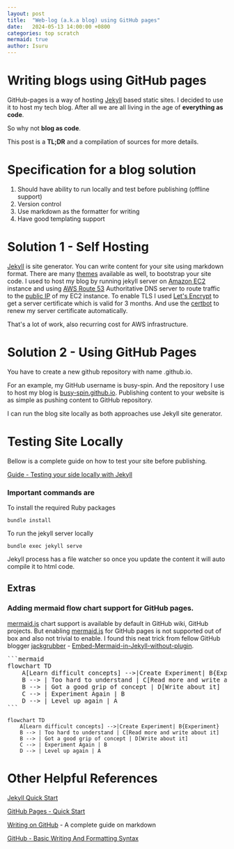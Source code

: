 ```yaml
---
layout: post
title:  "Web-log (a.k.a blog) using GitHub pages"
date:   2024-05-13 14:00:00 +0800
categories: top scratch
mermaid: true
author: Isuru
---
```


# Writing blogs using GitHub pages

GitHub-pages is a way of hosting [Jekyll](https://jekyllrb.com/) based static sites.
I decided to use it to host my tech blog. After all we are all living in the age of **everything as code**. 

So why not **blog as code**. 

This post is a **TL;DR** and a compilation of sources for more details.

# Specification for a blog solution

1. Should have ability to run locally and test before publishing (offline support)
2. Version control
2. Use markdown as the formatter for writing
3. Have good templating support

# Solution 1 - Self Hosting

[Jekyll](https://jekyllrb.com/) is site generator. You can write content for your site using markdown format. 
There are many [themes](https://jekyllrb.com/docs/themes/) available as well, to bootstrap your site code. 
I used to host my blog by running jekyll server on [Amazon EC2](https://aws.amazon.com/pm/ec2/) instance and using
[AWS Route 53](https://aws.amazon.com/route53/) Authoritative DNS server to route traffic to the [public IP](https://docs.aws.amazon.com/AWSEC2/latest/UserGuide/using-instance-addressing.html#concepts-public-addresses) of my EC2 instance. 
To enable TLS I used [Let's Encrypt](https://letsencrypt.org/) to get a server certificate which is valid for 3 months.
And use the [certbot](https://certbot.eff.org/) to renew my server certificate automatically. 

That's a lot of work, also recurring cost for AWS infrastructure.

# Solution 2 - Using GitHub Pages

You have to create a new github repository with name <your-github-account-id>.github.io. 

For an example, my GitHub username is busy-spin. And the repository I use to host my blog is [busy-spin.github.io](https://github.com/busy-spin/busy-spin.github.io).
Publishing content to your website is as simple as pushing content to GitHub repository.

I can run the blog site locally as both approaches use Jekyll site generator. 

# Testing Site Locally

Bellow is a complete guide on how to test your site before publishing.

[Guide - Testing your side locally with Jekyll](https://docs.github.com/en/pages/setting-up-a-github-pages-site-with-jekyll/testing-your-github-pages-site-locally-with-jekyll)

### Important commands are 

To install the required Ruby packages
```shell
bundle install
```

To run the jekyll server locally
```shell
bundle exec jekyll serve
```

Jekyll process has a file watcher so once you update the content it will auto compile it to html code. 


## Extras

### Adding mermaid flow chart support for GitHub pages.

[mermaid.js](https://mermaid.live/) chart support is available by default in GitHub wiki, GitHub projects. 
But enabling [mermaid.js](https://mermaid.live/) for GitHub pages is not supported out of box and also not trivial to enable. 
I found this neat trick from fellow GitHub blogger [jackgrubber](https://github.com/JackGruber/jackgruber.github.io) - [Embed-Mermaid-in-Jekyll-without-plugin](https://jackgruber.github.io/2021-05-09-Embed-Mermaid-in-Jekyll-without-plugin/).

<pre>
```mermaid
flowchart TD
    A[Learn difficult concepts] -->|Create Experiment| B{Experiment}
    B --> | Too hard to understand | C[Read more and write about it]
    B --> | Got a good grip of concept | D[Write about it]
    C --> | Experiment Again | B
    D --> | Level up again | A
```  
</pre> 

```mermaid
flowchart TD
    A[Learn difficult concepts] -->|Create Experiment| B{Experiment}
    B --> | Too hard to understand | C[Read more and write about it]
    B --> | Got a good grip of concept | D[Write about it]
    C --> | Experiment Again | B
    D --> | Level up again | A
```  


# Other Helpful References

[Jekyll Quick Start](https://jekyllrb.com/docs/)

[GitHub Pages - Quick Start](https://docs.github.com/en/pages/quickstart)

[Writing on GitHub](https://docs.github.com/en/get-started/writing-on-github) - A complete guide on markdown

[GitHub - Basic Writing And Formatting Syntax](https://docs.github.com/en/get-started/writing-on-github/getting-started-with-writing-and-formatting-on-github/basic-writing-and-formatting-syntax)
